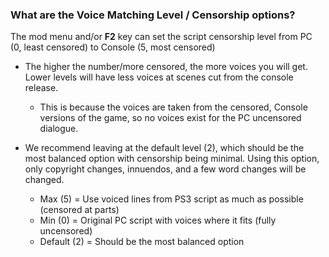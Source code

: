 ### What are the Voice Matching Level / Censorship options?

The mod menu and/or **F2** key can set the script censorship level from PC (0, least censored) to Console (5, most censored)

* The higher the number/more censored, the more voices you will get. Lower levels will have less voices at scenes cut from the console release.
    * This is because the voices are taken from the censored, Console versions of the game, so no voices exist for the PC uncensored dialogue.

* We recommend leaving at the default level (2), which should be the most balanced option with censorship being minimal. Using this option, only copyright changes, innuendos, and a few word changes will be changed.
    * Max (5) = Use voiced lines from PS3 script as much as possible (censored at parts)
    * Min (0) = Original PC script with voices where it fits (fully uncensored)
    * Default (2) = Should be the most balanced option
